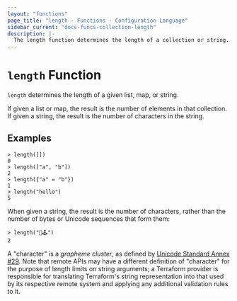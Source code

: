 ```yaml
---
layout: "functions"
page_title: "length - Functions - Configuration Language"
sidebar_current: "docs-funcs-collection-length"
description: |-
  The length function determines the length of a collection or string.
---
```


# `length` Function

`length` determines the length of a given list, map, or string.

If given a list or map, the result is the number of elements in that collection.
If given a string, the result is the number of characters in the string.

## Examples

```
> length([])
0
> length(["a", "b"])
2
> length({"a" = "b"})
1
> length("hello")
5
```

When given a string, the result is the number of characters, rather than the
number of bytes or Unicode sequences that form them:

```
> length("👾🕹️")
2
```

A "character" is a _grapheme cluster_, as defined by
[Unicode Standard Annex #29](http://unicode.org/reports/tr29/). Note that
remote APIs may have a different definition of "character" for the purpose of
length limits on string arguments; a Terraform provider is responsible for
translating Terraform's string representation into that used by its respective
remote system and applying any additional validation rules to it.
